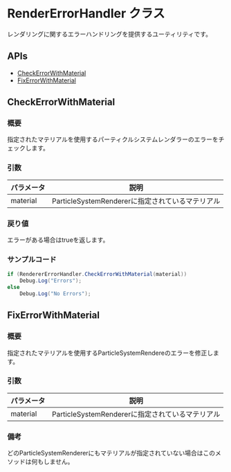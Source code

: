 # RenderErrorHandler クラス
レンダリングに関するエラーハンドリングを提供するユーティリティです。

## APIs
- [CheckErrorWithMaterial](#CheckErrorWithMaterial)
- [FixErrorWithMaterial](#fixerrorwithmaterial)

## CheckErrorWithMaterial
### 概要
指定されたマテリアルを使用するパーティクルシステムレンダラーのエラーをチェックします。

### 引数
|パラメータ|説明|
|---|---|
|material|ParticleSystemRendererに指定されているマテリアル|

### 戻り値
エラーがある場合はtrueを返します。<br/>

### サンプルコード
```C#
if (RendererErrorHandler.CheckErrorWithMaterial(material))
    Debug.Log("Errors");
else
    Debug.Log("No Errors");
```
## FixErrorWithMaterial
### 概要
指定されたマテリアルを使用するParticleSystemRendereのエラーを修正します。<br/>

### 引数
|パラメータ|説明|
|---|---|
|material|ParticleSystemRendererに指定されているマテリアル|

### 備考
どのParticleSystemRendererにもマテリアルが指定されていない場合はこのメソッドは何もしません。

